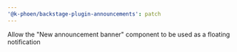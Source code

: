 ```yaml
---
'@k-phoen/backstage-plugin-announcements': patch
---
```


Allow the "New announcement banner" component to be used as a floating notification
